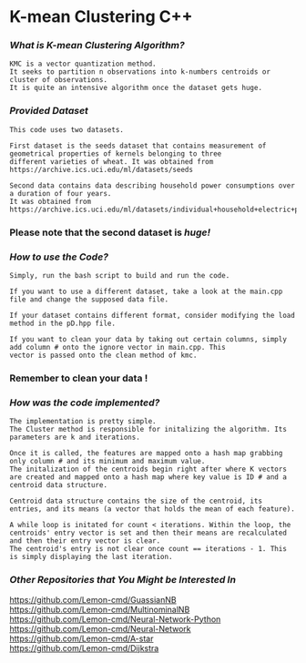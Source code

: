 # K-mean Clustering C++

### ***What is K-mean Clustering Algorithm?***
    KMC is a vector quantization method. 
    It seeks to partition n observations into k-numbers centroids or cluster of observations.  
    It is quite an intensive algorithm once the dataset gets huge.

### ***Provided Dataset*** 
    This code uses two datasets.
    
    First dataset is the seeds dataset that contains measurement of geometrical properties of kernels belonging to three 
    different varieties of wheat. It was obtained from https://archive.ics.uci.edu/ml/datasets/seeds 
    
    Second data contains data describing household power consumptions over a duration of four years. 
    It was obtained from https://archive.ics.uci.edu/ml/datasets/individual+household+electric+power+consumption  
    
### Please note that the second dataset is ***huge!***
    
### ***How to use the Code?***
    Simply, run the bash script to build and run the code.
    
    If you want to use a different dataset, take a look at the main.cpp file and change the supposed data file. 
    
    If your dataset contains different format, consider modifying the load method in the pD.hpp file.
    
    If you want to clean your data by taking out certain columns, simply add column # onto the ignore vector in main.cpp. This 
    vector is passed onto the clean method of kmc. 

### Remember to clean your data !

### ***How was the code implemented?*** 
    The implementation is pretty simple. 
    The Cluster method is responsible for initalizing the algorithm. Its parameters are k and iterations. 
    
    Once it is called, the features are mapped onto a hash map grabbing only column # and its minimum and maximum value. 
    The initalization of the centroids begin right after where K vectors are created and mapped onto a hash map where key value is ID # and a centroid data structure. 
    
    Centroid data structure contains the size of the centroid, its entries, and its means (a vector that holds the mean of each feature).
    
    A while loop is initated for count < iterations. Within the loop, the centroids' entry vector is set and then their means are recalculated and then their entry vector is clear. 
    The centroid's entry is not clear once count == iterations - 1. This is simply displaying the last iteration.
    
 ### ***Other Repositories that You Might be Interested In***
https://github.com/Lemon-cmd/GuassianNB       
https://github.com/Lemon-cmd/MultinominalNB     
https://github.com/Lemon-cmd/Neural-Network-Python     
https://github.com/Lemon-cmd/Neural-Network    
https://github.com/Lemon-cmd/A-star     
https://github.com/Lemon-cmd/Dijkstra      
  
   
